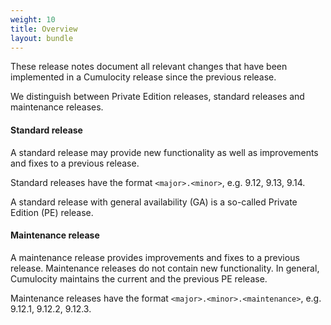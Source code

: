 ```yaml
---
weight: 10
title: Overview
layout: bundle
---
```


<div class="lead">
These release notes document all relevant changes that have been implemented in a Cumulocity release since the previous release.
</div>

We distinguish between Private Edition releases, standard releases and maintenance releases.

#### Standard release

A standard release may provide new functionality as well as improvements and fixes to a previous release.

Standard releases have the format `<major>.<minor>`, e.g. 9.12, 9.13, 9.14. 

A standard release with general availability (GA) is a so-called Private Edition (PE) release.


#### Maintenance release

A maintenance release provides improvements and fixes to a previous release. Maintenance releases do not contain new functionality. In general, Cumulocity maintains the current and the previous PE release. 

Maintenance releases have the format `<major>.<minor>.<maintenance>`, e.g. 9.12.1, 9.12.2, 9.12.3. 

